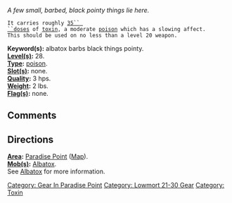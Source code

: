 *A few small, barbed, black pointy things lie here.*

`It carries roughly `[`35`` ``doses`](Poison_Values "wikilink")` of `[`toxin`](:Category:Toxin "wikilink")`, a moderate `[`poison`](:Category:Poisons "wikilink")` which has a slowing affect.`  
`This should be used on no less than a level 20 weapon.`

**Keyword(s):** albatox barbs black things pointy.  
**[Level(s)](Object_Level "wikilink"):** 28.  
**[Type](:Category:_Object_Types "wikilink"):**
[poison](:Category:_Poisons "wikilink").  
**[Slot(s)](Object_Slots "wikilink"):** none.  
**[Quality](Object_Quality "wikilink"):** 3 hps.  
**[Weight](Object_Weight "wikilink"):** 2 lbs.  
**[Flag(s)](:Category:_Object_Flags "wikilink"):** none.  

## Comments

## Directions

**[Area](:Category:_Areas "wikilink"):** [Paradise
Point](:Category:_Paradise_Point "wikilink")
([Map](Paradise_Point_Map "wikilink")).  
**[Mob(s)](:Category:_Mobs "wikilink"):**
[Albatox](Albatox "wikilink").  
See [Albatox](Albatox "wikilink") for more information.  

[Category: Gear In Paradise
Point](Category:_Gear_In_Paradise_Point "wikilink") [Category: Lowmort
21-30 Gear](Category:_Lowmort_21-30_Gear "wikilink") [Category:
Toxin](Category:_Toxin "wikilink")
